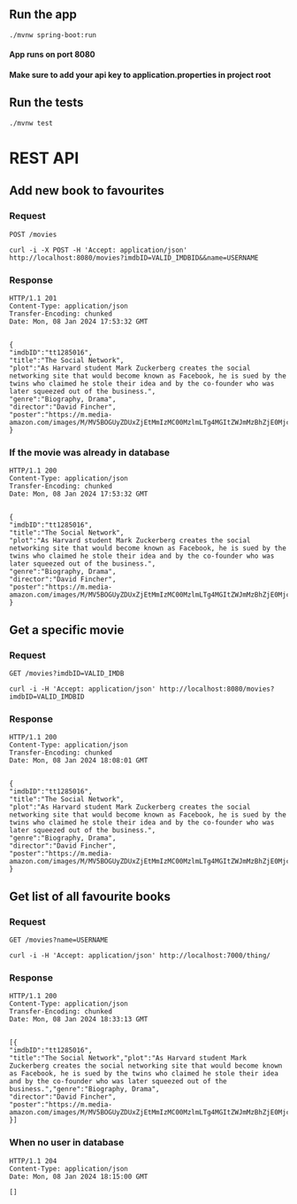 ## Run the app

    ./mvnw spring-boot:run

#### App runs on port 8080
#### Make sure to add your api key to application.properties in project root

## Run the tests

    ./mvnw test

# REST API

## Add new book to favourites

### Request

`POST /movies`

    curl -i -X POST -H 'Accept: application/json' http://localhost:8080/movies?imdbID=VALID_IMDBID&&name=USERNAME

### Response

    HTTP/1.1 201 
    Content-Type: application/json
    Transfer-Encoding: chunked
    Date: Mon, 08 Jan 2024 17:53:32 GMT


    {
    "imdbID":"tt1285016",
    "title":"The Social Network",
    "plot":"As Harvard student Mark Zuckerberg creates the social networking site that would become known as Facebook, he is sued by the twins who claimed he stole their idea and by the co-founder who was later squeezed out of the business.",
    "genre":"Biography, Drama",
    "director":"David Fincher",
    "poster":"https://m.media-amazon.com/images/M/MV5BOGUyZDUxZjEtMmIzMC00MzlmLTg4MGItZWJmMzBhZjE0Mjc1XkEyXkFqcGdeQXVyMTMxODk2OTU@._V1_SX300.jpg"
    } 

### If the movie was already in database

    HTTP/1.1 200
    Content-Type: application/json
    Transfer-Encoding: chunked
    Date: Mon, 08 Jan 2024 17:53:32 GMT


    {
    "imdbID":"tt1285016",
    "title":"The Social Network",
    "plot":"As Harvard student Mark Zuckerberg creates the social networking site that would become known as Facebook, he is sued by the twins who claimed he stole their idea and by the co-founder who was later squeezed out of the business.",
    "genre":"Biography, Drama",
    "director":"David Fincher",
    "poster":"https://m.media-amazon.com/images/M/MV5BOGUyZDUxZjEtMmIzMC00MzlmLTg4MGItZWJmMzBhZjE0Mjc1XkEyXkFqcGdeQXVyMTMxODk2OTU@._V1_SX300.jpg"
    }

## Get a specific movie

### Request

`GET /movies?imdbID=VALID_IMDB`

    curl -i -H 'Accept: application/json' http://localhost:8080/movies?imdbID=VALID_IMDBID

### Response

    HTTP/1.1 200 
    Content-Type: application/json
    Transfer-Encoding: chunked
    Date: Mon, 08 Jan 2024 18:08:01 GMT


    {
    "imdbID":"tt1285016",
    "title":"The Social Network",
    "plot":"As Harvard student Mark Zuckerberg creates the social networking site that would become known as Facebook, he is sued by the twins who claimed he stole their idea and by the co-founder who was later squeezed out of the business.",
    "genre":"Biography, Drama",
    "director":"David Fincher",
    "poster":"https://m.media-amazon.com/images/M/MV5BOGUyZDUxZjEtMmIzMC00MzlmLTg4MGItZWJmMzBhZjE0Mjc1XkEyXkFqcGdeQXVyMTMxODk2OTU@._V1_SX300.jpg"
    }

## Get list of all favourite books

### Request

`GET /movies?name=USERNAME`

    curl -i -H 'Accept: application/json' http://localhost:7000/thing/

### Response

    HTTP/1.1 200 
    Content-Type: application/json
    Transfer-Encoding: chunked
    Date: Mon, 08 Jan 2024 18:33:13 GMT


    [{
    "imdbID":"tt1285016",
    "title":"The Social Network","plot":"As Harvard student Mark Zuckerberg creates the social networking site that would become known as Facebook, he is sued by the twins who claimed he stole their idea and by the co-founder who was later squeezed out of the business.","genre":"Biography, Drama",
    "director":"David Fincher",
    "poster":"https://m.media-amazon.com/images/M/MV5BOGUyZDUxZjEtMmIzMC00MzlmLTg4MGItZWJmMzBhZjE0Mjc1XkEyXkFqcGdeQXVyMTMxODk2OTU@._V1_SX300.jpg"
    }]    

### When no user in database

    HTTP/1.1 204
    Content-Type: application/json
    Date: Mon, 08 Jan 2024 18:15:00 GMT

    []
